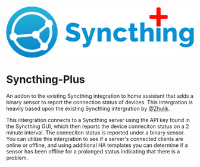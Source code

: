 ![alt text](https://github.com/JuliaSoriaSmith/Syncthing-Plus/blob/main/SyncthingPlusLogo.png "Logo")

# Syncthing-Plus
An addon to the existing Syncthing integration to home assistant  that adds a binary sensor to report the connection status of devices.
This intergration is heavily based upon the existing Syncthing intergration by [@Zhulik](https://github.com/zhulik). 

This intergration connects to a Syncthing server using the API key found in the Syncthing GUI, which then reports the device conneciton status on a 2 minute interval. The conneciton status is reported under a binary sensor.
You can utilize this intergration to see if a server's connected clients are online or offline, and using additional HA templates you can determine if a sensor has been offline for a prolonged status indicating that there is a problem. 
